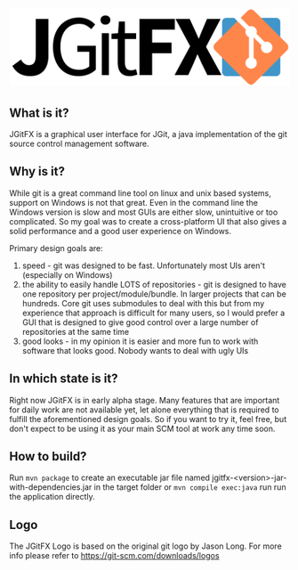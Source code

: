# ![logo](src/main/resources/logo/jgitfx-full-512.png)

## What is it?

JGitFX is a graphical user interface for JGit, a java implementation of the git source control management software.

## Why is it?

While git is a great command line tool on linux and unix based systems, support on Windows is not that great. Even in the command line the Windows version is slow and most GUIs are either slow, unintuitive or too complicated. So my goal was to create a cross-platform UI that also gives a solid performance and a good user experience on Windows.

Primary design goals are:

 1. speed - git was designed to be fast. Unfortunately most UIs aren't (especially on Windows)
 2. the ability to easily handle LOTS of repositories - git is designed to have one repository per project/module/bundle. In larger projects that can be hundreds. Core git uses submodules to deal with this but from my experience that approach is difficult for many users, so I would prefer a GUI that is designed to give good control over a large number of repositories at the same time
 3. good looks - in my opinion it is easier and more fun to work with software that looks good. Nobody wants to deal with ugly UIs

## In which state is it?

Right now JGitFX is in early alpha stage. Many features that are important for daily work are not available yet, let alone everything that is required to fulfill the aforementioned design goals. So if you want to try it, feel free, but don't expect to be using it as your main SCM tool at work any time soon.

## How to build?

Run ```mvn package``` to create an executable jar file named jgitfx-&lt;version&gt;-jar-with-dependencies.jar in the target folder or ```mvn compile exec:java``` run run the application directly.

## Logo
The JGitFX Logo is based on the original git logo by Jason Long.
For more info please refer to https://git-scm.com/downloads/logos
